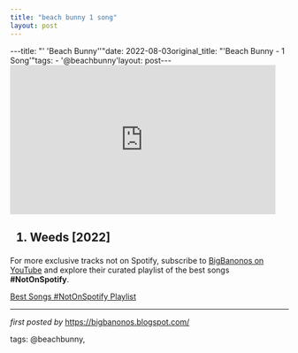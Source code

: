```yaml
---
title: "beach bunny 1 song"
layout: post
---
```

---title: "' 'Beach Bunny''"date: 2022-08-03original_title: "'Beach Bunny - 1 Song'"tags:  - '@beachbunny'layout: post---<iframe frameborder="0" height="270" src="https://youtube.com/embed/aglrswZJosc" width="480"></iframe><h2><ol><li>Weeds [2022]</li></ol></h2><!--Subscribe and Playlist Links--><div>    <p>For more exclusive tracks not on Spotify, subscribe to <a href="https://www.youtube.com/@BigBanonos" target="_blank">BigBanonos on YouTube</a> and explore their curated playlist of the best songs <strong>#NotOnSpotify</strong>.</p>    <p><a href="https://www.youtube.com/playlist?list=PLtuNtuTatqI0kFahUCbtbfenC_ET5O_tr" target="_blank">Best Songs #NotOnSpotify Playlist<br /></a></p></div><hr /><p><em>first posted by</em> <a href="https://bigbanonos.blogspot.com/" rel="noopener" target="_new">https://bigbanonos.blogspot.com/</a></p><p>tags: @beachbunny,</p>